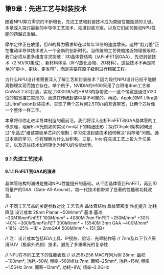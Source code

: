 ## 第9章：先进工艺与封装技术

随着NPU算力需求的不断增长，先进工艺和封装技术成为突破性能瓶颈的关键。本章深入探讨最新的半导体工艺技术、先进封装方案，以及它们如何推动NPU性能的跨越式发展。

摩尔定律正在放缓，但AI的算力需求却在以每年10倍的速度增长。这种"剪刀差"正在推动半导体技术进入一个全新的创新时代。当传统的工艺微缩接近物理极限时，我们必须从更多维度寻求突破：3D晶体管结构（从FinFET到GAA）、先进封装技术（2.5D/3D集成）、新材料体系（III-V族化合物、2D材料）。这些技术不再是简单的"更小、更快、更省电"，而是需要在原子级别进行精密工程。

为什么NPU设计者需要深入了解工艺和封装技术？因为现代NPU设计已经不能脱离物理实现而独立存在。举个例子，NVIDIA的H100采用了台积电4nm工艺和CoWoS 2.5D封装，实现了800GB/s的HBM3内存带宽——这个带宽是通过5120位的超宽接口实现的，而这在传统封装中是不可能的。再如，Apple的M1 Ultra通过UltraFusion封装技术，实现了两个芯片间2.5TB/s的互连带宽，让两个芯片像一个整体一样工作。

本章将带你走进半导体制造的最前沿。我们将深入剖析FinFET和GAA晶体管的工作原理，理解EUV光刻如何实现7nm以下的精细图形；探讨Chiplet架构如何通过"乐高式"组装突破单芯片的限制；学习先进封装技术如何解决"内存墙"问题。通过本章的学习，你将理解为什么台积电、三星、Intel在先进工艺上投入千亿美元，以及这些技术如何转化为NPU的性能优势。

### 9.1 先进工艺技术

#### 9.1.1 FinFET到GAA的演进

晶体管结构的演进是推动NPU性能提升的基础。从平面晶体管到FinFET，再到即将量产的GAA（Gate-All-Around），每一代技术都带来了显著的性能和功耗改善。

// 不同工艺节点的关键参数对比
工艺节点    晶体管结构    晶体管密度      性能提升    功耗降低    设计成本
28nm       Planar       ~50M/mm²        基准        基准        ~$30M
16nm       FinFET       ~100M/mm²       +40%        -50%        ~$80M
7nm        FinFET       ~250M/mm²       +30%        -40%        ~$300M
5nm        FinFET       ~300M/mm²       +15%        -30%        ~$540M
3nm        GAA          ~400M/mm²       +18%        -25%        ~$1B+
2nm        GAA          ~500M/mm²       +15%        -20%        ~$1.5B+

// 注：设计成本包括EDA工具、IP授权、验证、光罩制作等
// 7nm及以下节点采用EUV（极紫外光刻）技术，避免了多重曝光的复杂性

// NPU在不同工艺下的性能表现
// 以256x256 MAC阵列为例
28nm: 面积~100mm², 功耗~50W, 频率~500MHz
7nm:  面积~25mm²,  功耗~15W, 频率~1.5GHz
3nm:  面积~12mm²,  功耗~8W,  频率~2.0GHz
